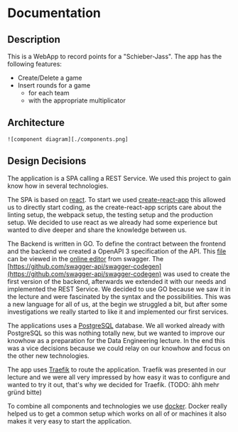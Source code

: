 # Documentation

## Description

This is a WebApp to record points for a "Schieber-Jass". The app has the following features: 

* Create/Delete a game
* Insert rounds for a game 
  * for each team 
  * with the appropriate multiplicator

## Architecture

```
![component diagram][./components.png]
```

## Design Decisions

The application is a SPA calling a REST Service. We used this project to gain know how in several technologies. 

The SPA is based on [react](https://reactjs.org/). To start we used [create-react-app](https://github.com/facebook/create-react-app) this allowed us to directly start coding, as the create-react-app scripts care about the linting setup, the webpack setup, the testing setup and the production setup. We decided to use react as we already had some experience but wanted to dive deeper and share the knowledge between us. 

The Backend is written in GO. To define the contract between the frontend and the backend we created a OpenAPI 3 specification of the API. This [file](./swagger.yaml) can be viewed in the [online editor](https://editor.swagger.io) from swagger. The [https://github.com/swagger-api/swagger-codegen](https://github.com/swagger-api/swagger-codegen) was used to create the first version of the backend, afterwards we extended it with our needs and implemented the REST Service. We decided to use GO because we saw it in the lecture and were fascinated by the syntax and the possibilities. This was a new language for all of us, at the begin we struggled a bit, but after some investigations we really started to like it and implemented our first services. 

The applications uses a [PostgreSQL](https://www.postgresql.org/) database. We all worked already with PostgreSQL so this was nothing totally new, but we wanted to improve our knowhow as a preparation for the Data Engineering lecture. In the end this was a vice decisions because we could relay on our knowhow and focus on the other new technologies.

The app uses [Traefik](https://docs.traefik.io/) to route the application. Traefik was presented in our lecture and we were all very impressed by how easy it was to configure and wanted to try it out, that's why we decided for Traefik. (TODO: ähh mehr gründ bitte)

To combine all components and technologies we use [docker](https://www.docker.com/). Docker really helped us to get a common setup which works on all of or machines it also makes it very easy to start the application.